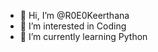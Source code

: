 - 👋 Hi, I’m @R0E0Keerthana
- 👀 I’m interested in Coding
- 🌱 I’m currently learning Python

<!---
R0E0Keerthana/R0E0Keerthana is a ✨ special ✨ repository because its `README.md` (this file) appears on your GitHub profile.
You can click the Preview link to take a look at your changes.
--->
